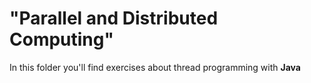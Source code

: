 # "Parallel and Distributed Computing"
<p>
  In this folder you'll find exercises about thread programming with <b>Java</b>
</p>
